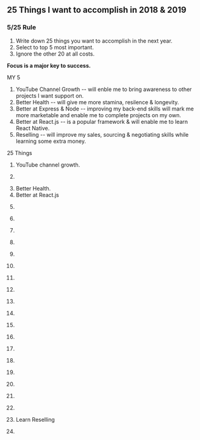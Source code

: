 ## 25 Things I want to accomplish in 2018 & 2019

### 5/25 Rule
1. Write down 25 things you want to accomplish in the next year.
1. Select to top 5 most important.
1. Ignore the other 20 at all costs.

**Focus is a major key to success.**

MY 5 <br>
1. YouTube Channel Growth -- will enble me to bring awareness to other projects I want support on.
1. Better Health -- will give me more stamina, resilence & longevity.
1. Better at Express & Node -- improving my back-end skills will mark me more marketable and enable me to complete projects on my own.
1. Better at React.js -- is a popular framework & will enable me to learn React Native.
1. Reselling -- will improve my sales, sourcing & negotiating skills while learning some extra money.

25 Things <br>
1. YouTube channel growth.
1. ~~~Instagram account growth.~~~
1. Better Health.
1. Better at React.js
1. ~~~Better at Vue.js~~~
1. ~~~Better at Angular.js~~~
1. ~~~Better at Design & illustraction.~~~
1. ~~~Better at User Experience (UX)..~~~
1. ~~~Get contributors for Spak Media Repos.~~~
1. ~~~Spak.co growth.~~~
1. ~~~Twitter account growth.~~~
1. ~~~A rewarding romantic relationship.~~~
1. ~~~Coach Jr/Newbie Programmers.~~~
1. ~~~Better at Django.~~~
1. ~~~Better at RoR.~~~
1. ~~~Learn Larevel.~~~
1. ~~~Make a podcast.~~~
1. ~~~Travel the world.~~~
1. ~~~Learn a new language.~~~
1. ~~~Create more online courses.~~~
1. ~~~Better at computer science.~~~
1. ~~~DevGains.com growth.~~~
1. Learn Reselling
1. ~~~Market #301DaysOfCode.~~~
